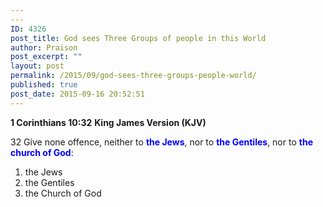 ```yaml
---
---
ID: 4326
post_title: God sees Three Groups of people in this World
author: Praison
post_excerpt: ""
layout: post
permalink: /2015/09/god-sees-three-groups-people-world/
published: true
post_date: 2015-09-16 20:52:51
---
```

<strong>1 Corinthians 10:32</strong>
<strong> King James Version (KJV)</strong>

32 Give none offence, neither to <span style="color: #0000ff;"><strong>the Jews</strong></span>, nor to <span style="color: #0000ff;"><strong>the Gentiles</strong></span>, nor to <span style="color: #0000ff;"><strong>the church of God</strong></span>:
<ol>
	<li>the Jews</li>
	<li>the Gentiles</li>
	<li>the Church of God</li>
</ol>